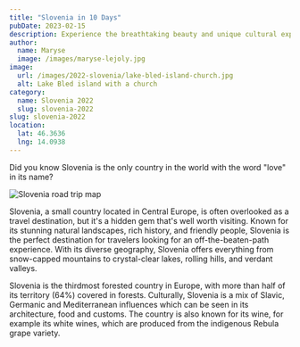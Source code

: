 ```yaml
---
title: "Slovenia in 10 Days"
pubDate: 2023-02-15
description: Experience the breathtaking beauty and unique cultural experiences of Slovenia.
author:
  name: Maryse
  image: /images/maryse-lejoly.jpg
image:
  url: /images/2022-slovenia/lake-bled-island-church.jpg
  alt: Lake Bled island with a church
category:
  name: Slovenia 2022
  slug: slovenia-2022
slug: slovenia-2022
location:
  lat: 46.3636
  lng: 14.0938
---
```


Did you know Slovenia is the only country in the world with the word
"love" in its name?

![Slovenia road trip map](/images/2022-slovenia/slovenia-road-trip.jpg)

Slovenia, a small country located in Central Europe, is often
overlooked as a travel destination, but it's a hidden gem that's
well worth visiting. Known for its stunning natural landscapes, rich
history, and friendly people, Slovenia is the perfect destination
for travelers looking for an off-the-beaten-path experience. With
its diverse geography, Slovenia offers everything from snow-capped
mountains to crystal-clear lakes, rolling hills, and verdant
valleys.

Slovenia is the thirdmost forested country in Europe,
with more than half of its territory (64%) covered in forests. Culturally,
Slovenia is a mix of Slavic, Germanic and Mediterranean influences
which can be seen in its architecture, food and customs. The country
is also known for its wine, for example its white wines, which are
produced from the indigenous Rebula grape variety.
